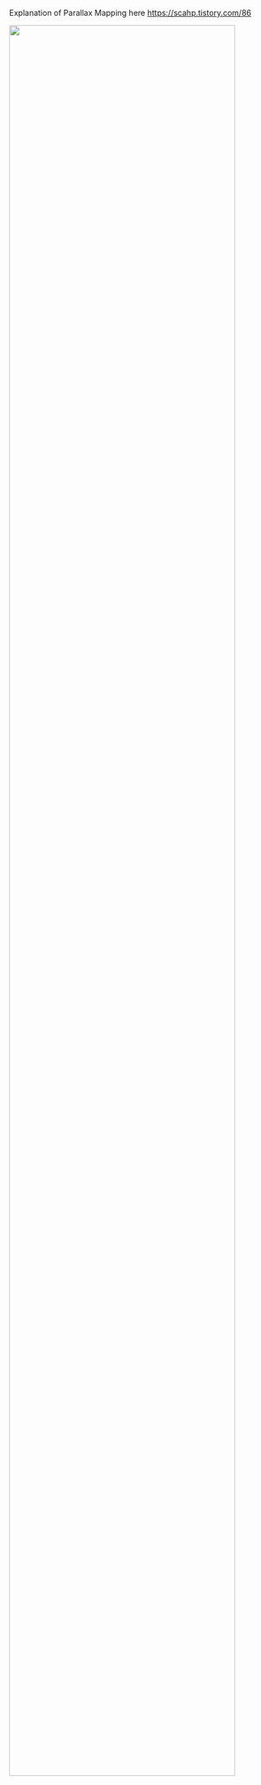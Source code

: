 Explanation of Parallax Mapping here https://scahp.tistory.com/86

<img src="https://user-images.githubusercontent.com/6734453/155875236-5cd2d9f3-4b7a-44e0-acdd-1bca98b4ca2f.png" width="90%"></img>
